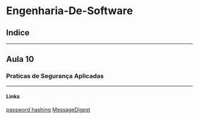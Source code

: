 # Engenharia-De-Software

## Indice

---

## Aula 10

### Praticas de Segurança Aplicadas

---

#### Links

[password hashing](https://duckduckgo.com/?q=java+password+hashing&kp=1&ia=web&iax=qa)
[MessageDigest](https://codingtechroom.com/question/-hash-passwords-java-messagedigest)
